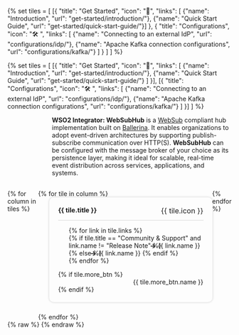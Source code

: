 {% set tiles = [ [{ "title": "Get Started", "icon": "🚀", "links": [ {"name": "Introduction", "url": "get-started/introduction/"}, {"name": "Quick Start Guide", "url": "get-started/quick-start-guide/"}] }, { "title": "Configurations", "icon": "🛠️ ", "links": [ {"name": "Connecting to an external IdP", "url": "configurations/idp/"}, {"name": "Apache Kafka connection configurations", "url": "configurations/kafka/"} ] } ] ] %}

{% set tiles = [
    [{
        "title": "Get Started",
        "icon": "🚀",
        "links": [
            {"name": "Introduction", "url": "get-started/introduction/"}, 
            {"name": "Quick Start Guide", "url": "get-started/quick-start-guide/"}
        ]
    }],
    [{
        "title": "Configurations",
        "icon": "🛠️ ",
        "links": [
            {"name": "Connecting to an external IdP", "url": "configurations/idp/"}, 
            {"name": "Apache Kafka connection configurations", "url": "configurations/kafka/"}
        ]
    }]
] %}

<div class="homePage">
    <div class="description-section">
        <div>
            <b>WSO2 Integrator: WebSubHub</b> is a <a href="https://www.w3.org/TR/websub/">WebSub</a> compliant hub implementation built on  <a href="https://ballerina.io">Ballerina</a>. It enables organizations to adopt event-driven architectures by supporting publish-subscribe communication over HTTP(S).  <b>WebSubHub</b> can be configured with the message broker of your choice as its persistence layer, making it ideal for scalable, real-time event distribution across services, applications, and systems.
        </div>
        <div>
            <a href="https://wso2.com/integrator/websubhub/" class="banner-link"></a>
        </div>
    </div>
    <div class="section02">
        <div class="tiles-container">
            {% for column in tiles %}
            <div class="tiles-column">
                {% for tile in column %}
                <div class="tile">
                    <div class="tile-header">
                        <h3>{{ tile.title }}</h3>
                        <span class="tile-icon">{{ tile.icon }}</span>
                    </div>
                    <ul class="links-list">
                        {% for link in tile.links %}
                        <li>
                            {% if tile.title == "Community & Support" and link.name != "Release Note" %}
                                <a href="{{ link.url }}" target="_blank" class="link">{{ link.name }}</a>
                            {% else %}
                                <a href="{{ base_path }}/{{ link.url }}" class="link">{{ link.name }}</a>
                            {% endif %}
                        </li>
                        {% endfor %}
                    </ul>
                    {% if tile.more_btn %}
                    <div class="button-container">
                        <a href="{{base_path}}/{{ tile.more_btn.url }}" class="view-all-button">{{ tile.more_btn.name }}</a>
                    </div>
                    {% endif %}
                </div>
                {% endfor %}
            </div>
            {% endfor %}
        </div>
    </div>
</div>
{% raw %}
<style>
.md-sidebar.md-sidebar--primary {
    display: none;
}
.md-sidebar.md-sidebar--secondary{
    display: none;
}
.section02 {
    display: flex;
    justify-content: center;
    /* background: linear-gradient(100deg, #fff9ee, #ffffff); */
}
header.md-header .md-header__button:not([hidden]) {
    /* display: none; */
}
.about-home {
    display: flex;
}
.about-home div:first-child {
    width: 50%;
    padding-top: 20px;
}
.about-home div:nth-child(2) {
    width: 50%;
}
@media screen and (max-width: 76.1875em) {
    .md-sidebar.md-sidebar--primary {
        display: block;
    }
}
@media screen and (max-width: 945px) {
    .about-home div:first-child {
        width: 100%;
    }
    .about-home div:nth-child(2) {
        width: 100%;
    }
    .about-home {
        flex-direction: column;
    }
    .md-typeset a {
        background-position-x: left;
    }
    .download-btn-wrapper {
        display: block;
        text-align: center;
    }
}
.md-typeset h1{
    visibility: hidden;
    margin-bottom: 0;
}
.md-search-result__article.md-typeset h1{
    visibility: visible;
}
.description-section {
    display: flex;
    justify-content: space-between;
    align-items: center;
    margin-bottom: 30px;
    margin-left: 100px;
}
.tiles-container {
    display: flex;
    align-items: start;
}
.tile {
    display: inline-block;
    vertical-align: top;
    background-color: rgba(255, 255, 255, 0.03);
    padding: 20px;
    border-radius: 10px;
    box-shadow: 0px 0px 5px rgba(0, 0, 0, 0.2);
    transition: transform 0.2s ease-in-out;
    position: relative;
    display: flex;
    flex-direction: column;
    justify-content: flex-start;
    margin: 0 0 25px 25px;
}
.tile:hover {
    transform: scale(1.01);
}
.tile-header {
    display: flex;
    justify-content: space-between;
    border-bottom: 1px solid rgb(215, 215, 215);
}
.tile h3 {
    font-size: 0.9rem;
    margin-top: 0px;
}
.tile-icon {
    margin-left: 30px;
    font-size: 1rem;
}
.links-list li {
    list-style-type: none;
}
.link {
    display: inline-block;
    margin-left: -30px;
    color: var(--text-color) !important;
    text-decoration: none;
}
.link:hover {
    color: rgb(255, 112, 67) !important;
    text-decoration: none;
}
.link:before {
    content: '→';
    font-weight: bold;
    margin-right: 5px;
}
.button-container {
    text-align: right;
}
.view-all-button {
    display: inline-block;
    background-color: none;
    color: var(--text-color) !important;
    text-decoration: none;
    border-radius: 5px;
}
.view-all-button:hover {
    color: rgb(255, 112, 67) !important;
}
</style>
{% endraw %}
